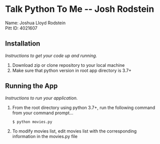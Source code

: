# Talk Python To Me -- Josh Rodstein

Name: Joshua Lloyd Rodstein <br>
Pitt ID: 4021607

## Installation
*Instructions to get your code up and running.*

1. Download zip or clone repository to your local machine
2. Make sure that python version in root app directory is 3.7+

## Running the App
*Instructions to run your application.*

1. From the root directory using python 3.7+, run the following command from your command prompt...

    `$ python movies.py`

2. To modify movies list, edit movies list with the corresponding information in the movies.py file
